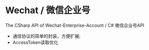 # Wechat / 微信企业号
The CSharp API of  Wechat-Enterprise-Account / C# 微信企业号API

- 通信协议的简单的封装，方便扩展;
- AccessToken读取优化

